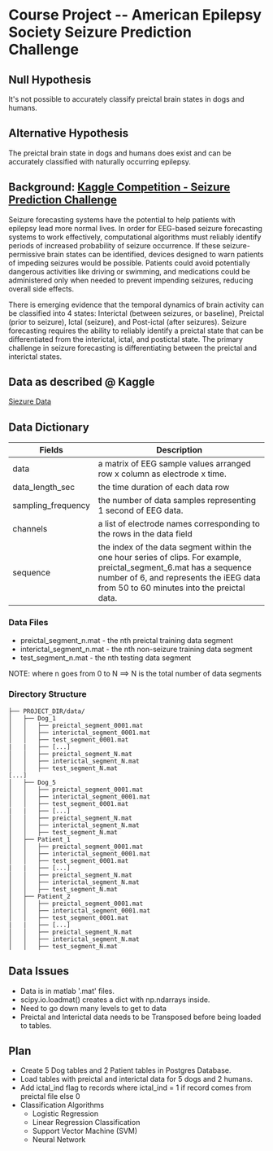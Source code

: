 # Course Project -- American Epilepsy Society Seizure Prediction Challenge


## Null Hypothesis
It's not possible to accurately classify preictal brain states in dogs and humans.

## Alternative Hypothesis
The preictal brain state in dogs and humans does exist and can be accurately classified with naturally occurring epilepsy.

## Background: [Kaggle Competition - Seizure Prediction Challenge](http://www.kaggle.com/c/seizure-prediction)
Seizure forecasting systems have the potential to help patients with epilepsy lead more normal lives. In order for EEG-based seizure forecasting systems to work effectively, computational algorithms must reliably identify periods of increased probability of seizure occurrence. If these seizure-permissive brain states can be identified, devices designed to warn patients of impeding seizures would be possible. Patients could avoid potentially dangerous activities like driving or swimming, and medications could be administered only when needed to prevent impending seizures, reducing overall side effects.

There is emerging evidence that the temporal dynamics of brain activity can be classified into 4 states: Interictal (between seizures, or baseline), Preictal (prior to seizure), Ictal (seizure), and Post-ictal (after seizures). Seizure forecasting requires the ability to reliably identify a preictal state that can be differentiated from the interictal, ictal, and postictal state. The primary challenge in seizure forecasting is differentiating between the preictal and interictal states.


## Data as described @ Kaggle

[Siezure Data](http://www.kaggle.com/c/seizure-prediction/data)

## Data Dictionary

| Fields               | Description   |
| -------------        |-------------  |
| data                 | a matrix of EEG sample values arranged row x column as electrode x time. |
| data_length_sec      | the time duration of each data row      |
| sampling_frequency   | the number of data samples representing 1 second of EEG data.  |
| channels             | a list of electrode names corresponding to the rows in the data field |
| sequence             | the index of the data segment within the one hour series of clips. For example, preictal_segment_6.mat has a sequence number of 6, and represents the iEEG data from 50 to 60 minutes into the preictal data. |

### Data Files

* preictal_segment_n.mat - the nth preictal training data segment
* interictal_segment_n.mat - the nth non-seizure training data segment
* test_segment_n.mat - the nth testing data segment

NOTE: where n goes from 0 to N  ==> N is the total number of data segments

### Directory Structure

```
├── PROJECT_DIR/data/
│   ├── Dog_1
│   │   ├── preictal_segment_0001.mat
│   │   ├── interictal_segment_0001.mat
│   │   ├── test_segment_0001.mat
|   |   ├── [...] 
│   │   ├── preictal_segment_N.mat
│   │   ├── interictal_segment_N.mat
│   │   ├── test_segment_N.mat
[...]
│   ├── Dog_5
│   │   ├── preictal_segment_0001.mat
│   │   ├── interictal_segment_0001.mat
│   │   ├── test_segment_0001.mat
|   |   ├── [...] 
│   │   ├── preictal_segment_N.mat
│   │   ├── interictal_segment_N.mat
│   │   ├── test_segment_N.mat
│   ├── Patient_1
│   │   ├── preictal_segment_0001.mat
│   │   ├── interictal_segment_0001.mat
│   │   ├── test_segment_0001.mat
|   |   ├── [...] 
│   │   ├── preictal_segment_N.mat
│   │   ├── interictal_segment_N.mat
│   │   ├── test_segment_N.mat
│   ├── Patient_2
│   │   ├── preictal_segment_0001.mat
│   │   ├── interictal_segment_0001.mat
│   │   ├── test_segment_0001.mat
|   |   ├── [...] 
│   │   ├── preictal_segment_N.mat
│   │   ├── interictal_segment_N.mat
│   │   ├── test_segment_N.mat
```


## Data Issues
* Data is in matlab '.mat' files. 
* scipy.io.loadmat() creates a dict with np.ndarrays inside. 
 * Need to go down many levels to get to data
 * Preictal and Interictal data needs to be Transposed before being loaded to tables.

## Plan
* Create 5 Dog tables and 2 Patient tables in Postgres Database.
* Load tables with preictal and interictal data for 5 dogs and 2 humans.
* Add ictal_ind flag to records where ictal_ind = 1 if record comes from preictal file else 0
* Classification Algorithms
  * Logistic Regression
  * Linear Regression Classification
  * Support Vector Machine (SVM)
  * Neural Network



